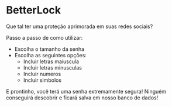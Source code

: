 # BetterLock

Que tal ter uma proteção aprimorada em suas redes sociais?

Passo a passo de como utilizar:

- Escolha o tamanho da senha
- Escolha as seguintes opções:
  - Incluir letras maiuscula
  - Incluir letras minusculas
  - Incluir numeros
  - Incluir simbolos

E prontinho, você terá uma senha extremamente segura! Ninguém conseguirá descobrir e ficará salva em nosso banco de dados!